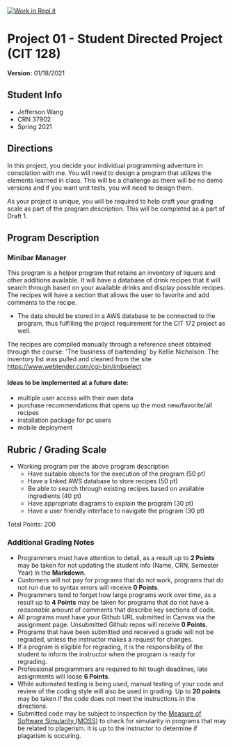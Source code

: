 [![Work in Repl.it](https://classroom.github.com/assets/work-in-replit-14baed9a392b3a25080506f3b7b6d57f295ec2978f6f33ec97e36a161684cbe9.svg)](https://classroom.github.com/online_ide?assignment_repo_id=4437318&assignment_repo_type=AssignmentRepo)
# Project 01 - Student Directed Project (CIT 128)

**Version:** 01/18/2021

## Student Info

* Jefferson Wang
* CRN 37902
* Spring 2021

## Directions

In this project, you decide your individual programming adventure in consolation with me. You will need to design a program that utilizes the elements learned in class. This will be a challenge as there will be no demo versions and if you want unit tests, you will need to design them.

As your project is unique, you will be required to help craft your grading scale as part of the program description. This will be completed as a part of Draft 1.

## Program Description

### Minibar Manager
This program is a helper program that retains an inventory of liquors and other additions available. It will have a database of drink recipes that it will search through based on your available drinks and display possible recipes. The recipes will have a section that allows the user to favorite and add comments to the recipe.

* The data should be stored in a AWS database to be connected to the program, thus fulfilling the project requirement for the CIT 172 project as well. 

The recipes are compiled manually through a reference sheet obtained through the course: 'The business of bartending' by Kellie Nicholson.
The inventory list was pulled and cleaned from the site https://www.webtender.com/cgi-bin/imbselect

#### Ideas to be implemented at a future date:
* multiple user access with their own data 
* purchase recommendations that opens up the most new/favorite/all recipes 
* installation package for pc users
* mobile deployment


## Rubric / Grading Scale

* Working program per the above program description
  * Have suitable objects for the execution of the program (50 pt)
  * Have a linked AWS database to store recipes (50 pt)
  * Be able to search through existing recipes based on available ingredients (40 pt)
  * Have appropriate diagrams to explain the program (30 pt)
  * Have a user friendly interface to navigate the program (30 pt)

Total Points: 200

### Additional Grading Notes

* Programmers must have attention to detail, as a result up to __2 Points__ may be taken for not updating the student info (Name, CRN, Semester Year) in the __Markdown__.
* Customers will not pay for programs that do not work, programs that do not run due to syntax errors will receive __0 Points__.
* Programmers tend to forget how large programs work over time, as a result up to __4 Points__ may be taken for programs that do not have a _reasonable_ amount of comments that describe key sections of code.
* All programs must have your Github URL submitted in Canvas via the assignment page. Unsubmitted Github repos will receive __0 Points__.
* Programs that have been submitted and received a grade will not be regraded, unless the instructor makes a request for changes.
* If a program is eligible for regrading, it is the responsibility of the student to inform the instructor when the program is ready for regrading.
* Professional programmers are required to hit tough deadlines, late assignments will loose __6 Points__.
* While automated testing is being used, manual testing of your code and review of the coding style will also be used in grading. Up to __20 points__ may be taken if the code does not meet the instructions in the directions.
* Submitted code may be subject to inspection by the [Measure of Software Simularity (MOSS)](https://theory.stanford.edu/~aiken/moss/) to check for simularity in programs that may be related to plagerism. It is up to the instructor to determine if plagarism is occuring.
